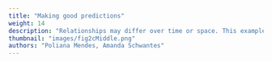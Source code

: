 ```yaml
---
title: "Making good predictions"
weight: 14
description: "Relationships may differ over time or space. This example discusses the consequences of generalizing our results outside of the original study area."
thumbnail: "images/fig2cMiddle.png"
authors: "Poliana Mendes, Amanda Schwantes"
---
```

